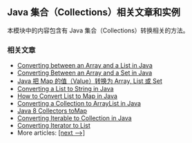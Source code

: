 ## Java 集合（Collections）相关文章和实例

本模块中的内容包含有 Java 集合（Collections）转换相关的方法。

### 相关文章
- [Converting between an Array and a List in Java](https://www.baeldung.com/convert-array-to-list-and-list-to-array)
- [Converting Between an Array and a Set in Java](https://www.baeldung.com/convert-array-to-set-and-set-to-array)
- [Java 把 Map 的值（Value）转换为 Array, List 或 Set](https://www.ossez.com/t/java-map-value-array-list-set/14388)
- [Converting a List to String in Java](https://www.baeldung.com/java-list-to-string)
- [How to Convert List to Map in Java](https://www.baeldung.com/java-list-to-map)
- [Converting a Collection to ArrayList in Java](https://www.baeldung.com/java-convert-collection-arraylist)
- [Java 8 Collectors toMap](https://www.baeldung.com/java-collectors-tomap)
- [Converting Iterable to Collection in Java](https://www.baeldung.com/java-iterable-to-collection)
- [Converting Iterator to List](https://www.baeldung.com/java-convert-iterator-to-list)
- More articles: [[next -->]](../core-java-collections-conversions-2)